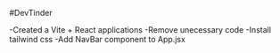 #DevTinder

-Created a Vite + React applications
-Remove unecessary code
-Install tailwind css
-Add NavBar component to App.jsx